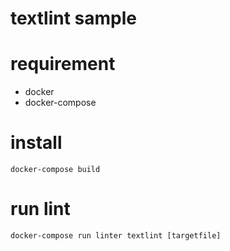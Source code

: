 # textlint sample

# requirement
- docker
- docker-compose

# install

```
docker-compose build
```

# run lint
```
docker-compose run linter textlint [targetfile]
```

